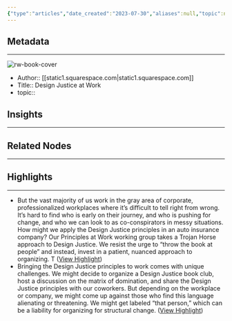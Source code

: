 ```yaml
---
{"type":"articles","date_created":"2023-07-30","aliases":null,"topic":null,"url":"https://static1.squarespace.com/static/5d5d34e927fded000105ccc4/t/62bcb0e6c96e2b07be800060/1656533248511/From+the+Desks+of-Principles+at+Work-062922.pdf","layout":null,"banner":null,"dg-publish":true,"tags":null,"permalink":"/300-biblio/200-articles/design-justice-at-work/","dgPassFrontmatter":true,"created":"2023-10-20T12:44:20.000-05:00","updated":"2023-10-20T12:44:20.000-05:00"}
---
```


## Metadata
---
![rw-book-cover](https://readwise-assets.s3.amazonaws.com/static/images/article0.00998d930354.png)
- Author:: [[static1.squarespace.com\|static1.squarespace.com]]
- Title:: Design Justice at Work
- topic::  



## Insights
---
## Related Nodes
---

## Highlights 
---
- But the vast majority of us work in the gray area of corporate,
  professionalized workplaces where it’s difficult to tell right from wrong.
  It’s hard to find who is early on their journey, and who is pushing for
  change, and who we can look to as co-conspirators in messy situations.
  How might we apply the Design Justice principles in an auto
  insurance company?
  Our Principles at Work working group takes a Trojan Horse approach to
  Design Justice. We resist the urge to “throw the book at people” and
  instead, invest in a patient, nuanced approach to organizing. T ([View Highlight](https://read.readwise.io/read/01h6m038vk98yvs1ptddfhg4my))
- Bringing the Design Justice principles to work comes with unique
  challenges. We might decide to organize a Design Justice book club,
  host a discussion on the matrix of domination, and share the Design
  Justice principles with our coworkers. But depending on the workplace
  or company, we might come up against those who find this language
  alienating or threatening. We might get labeled “that person,” which
  can be a liability for organizing for structural change. ([View Highlight](https://read.readwise.io/read/01h6m08pqyyngxnjvd56nba0p2))
